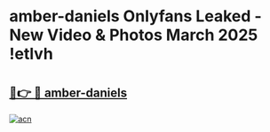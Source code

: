 # amber-daniels Onlyfans Leaked - New Video & Photos March 2025 !etlvh

# <h2><a href="https://s7880v.iuczelnia.edu.pl?title=amber-daniels&ref=etlvh">🔗👉 🔴 amber-daniels</a></h2>

[![acn](https://github.com/user-attachments/assets/0f9c940e-d8b0-45ae-aac7-cd30a18b3e1c)](https://s7880v.iuczelnia.edu.pl?title=amber-daniels&ref=etlvh)

